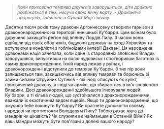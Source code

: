 > _Коли прихована темрява джунглів заворушиться, діти дракона розбіжаться в тінь, несучи свою вічну варту._
> _- Драконяче пророцтво, записане в Сувоях Мар'савалу_

Десятки тисяч років тому дракони Арґоннессену створили гарнізон з дракононароджених на території нинішньої Ку'барри. Цим воїнам було доручено захищати регіон від впливу Лордів Пилу. З часом вони відійшли від своїх обов'язків, будуючи державу на сході Хорвейру та вступаючи в конфлікти з гобліноїдами імперії Дакаані.
Ця народжена драконами нація занепала, коли один із стародавніх зловісних Владик заворушився, випустивши на волю чудовиськ і спотворивши багатьох із самих драконорожденних. Їхній народ лежав у руїнах, і драконорожденні відступили до темряви Ку'барри. З тих пір вони залишаються там, захищаючись від впливу темряви та борючись зі злими силами Отруйних Сутінків - які іноді описують як культ, присвячений дракону, а іноді як армію, що збирається в ім'я зловісного Владики.
Досі драконорожденні здебільшого ігнорували людей Ку'барри, а ті кілька людей, що зустрічалися з драконорожденними, вважали їх екзотичним видом ящерів. Якщо ти дракононароджений, що змусило тебе покинути Ку'барру? Ви прагнете допомогти своєму народові чи протистояти Володарям Пилу? Тобою рухає жага до мандрів чи цікавість? Чи служили ви найманцем в Останній Війні? Як ваші мандри можуть бути пов'язані з долею вашого народу?